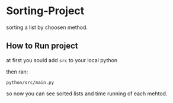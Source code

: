 # Sorting-Project

sorting a list by choosen method.

## How to Run project

at first you sould add  `src`  to your local python 

then ran:

 `python/src/main.py`

so now you can see sorted lists and time running of each mehtod.

